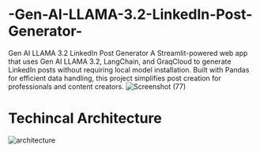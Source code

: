 # -Gen-AI-LLAMA-3.2-LinkedIn-Post-Generator-
Gen AI LLAMA 3.2 LinkedIn Post Generator  A Streamlit-powered web app that uses Gen AI LLAMA 3.2, LangChain, and GraqCloud to generate LinkedIn posts without requiring local model installation. Built with Pandas for efficient data handling, this project simplifies post creation for professionals and content creators.
![Screenshot (77)](https://github.com/user-attachments/assets/2769a204-d1dc-4497-bca9-2bca66814ec1)
# Techincal Architecture
![architecture](https://github.com/user-attachments/assets/fddeb877-f6b9-49eb-8d28-d0a24bc9488a)
